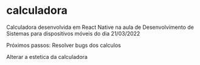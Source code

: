 # calculadora
Calculadora desenvolvida em React Native na aula de Desenvolvimento de Sistemas para dispositivos móveis do dia 21/03/2022

Próximos passos:
  Resolver bugs dos calculos

  Alterar a estetica da calculadora
